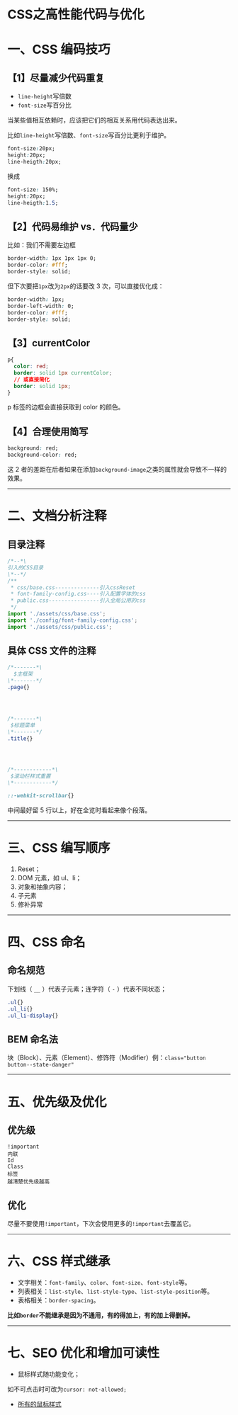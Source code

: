 # CSS之高性能代码与优化

# 一、CSS 编码技巧

## 【1】尽量减少代码重复

- `line-height`写倍数
- `font-size`写百分比

当某些值相互依赖时，应该把它们的相互关系用代码表达出来。

比如`line-height`写倍数、`font-size`写百分比更利于维护。

```css
font-size:20px;
height:20px;
line-heigth:20px;
```

换成

```css
font-size: 150%;
height:20px;
line-heigth:1.5;
```

## 【2】代码易维护 vs．代码量少

比如：我们不需要左边框

```css
border-width: 1px 1px 1px 0;
border-color: #fff;
border-style: solid;
```

但下次要把`1px`改为`2px`的话要改 3 次，可以直接优化成：

```css
border-width: 1px;
border-left-width: 0;
border-color: #fff;
border-style: solid;
```

## 【3】currentColor

```css
p{
  color: red;
  border: solid 1px currentColor;
  // 或直接简化
  border: solid 1px;
}
```

p 标签的边框会直接获取到 color 的颜色。

## 【4】合理使用简写

```css
background: red;
background-color: red;
```

这 2 者的差距在后者如果在添加`background-image`之类的属性就会导致不一样的效果。

---

# 二、文档分析注释

## 目录注释

```js
/*--*\
引入的CSS目录
\*--*/
/**
 * css/base.css--------------引入cssReset
 * font-family-config.css----引入配置字体的css
 * public.css----------------引入全局公用的css
 */
import './assets/css/base.css';
import './config/font-family-config.css';
import './assets/css/public.css';
```

## 具体 CSS 文件的注释

```css
/*-------*\
  $主框架
\*-------*/
.page{}




/*-------*\
 $标题菜单
\*-------*/
.title{}




/*------------*\
 $滚动栏样式重置
\*------------*/

::-webkit-scrollbar{}
```

中间最好留 5 行以上，好在全览时看起来像个段落。

---

# 三、CSS 编写顺序

1. Reset；
2. DOM 元素，如 ul、li；
3. 对象和抽象内容；
4. 子元素
5. 修补异常

---

# 四、CSS 命名

## 命名规范

下划线（ `__` ）代表子元素；连字符（ `-` ）代表不同状态；

```css
.ul{}
.ul_li{}
.ul_li-display{}
```

## BEM 命名法

块（Block）、元素（Element）、修饰符（Modifier）例：`class="button button--state-danger"`

---

# 五、优先级及优化

## 优先级

```
!important
内联
Id
Class
标签
越清楚优先级越高
```

## 优化

尽量不要使用`!important`，下次会使用更多的`!important`去覆盖它。

---

# 六、CSS 样式继承

- 文字相关：`font-family`、`color`、`font-size`、`font-style`等。
- 列表相关：`list-style`、`list-style-type`、`list-style-position`等。
- 表格相关：`border-spacing`。

**比如`border`不能继承是因为不通用，有的得加上，有的加上得删掉。**

---

# 七、SEO 优化和增加可读性

- 鼠标样式随功能变化；

如不可点击时可改为`cursor: not-allowed;`

- [所有的鼠标样式](https://www.w3school.com.cn/tiy/t.asp?f=eg_csse_cursor)
